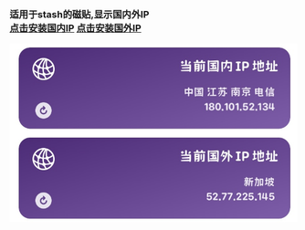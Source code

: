 ### 适用于stash的磁贴,显示国内外IP  <br />[点击安装国内IP](https://link.stash.ws/install-override/raw.githubusercontent.com/LYJ01X/stash/main/gnip.stoverride)    [点击安装国外IP](https://link.stash.ws/install-override/raw.githubusercontent.com/LYJ01X/stash/main/gwip.stoverride) 
  
<img src="/8CBC2A92-20D0-4FB6-AC9A-C56136B313C4.jpeg" alt="Alt text"/>
